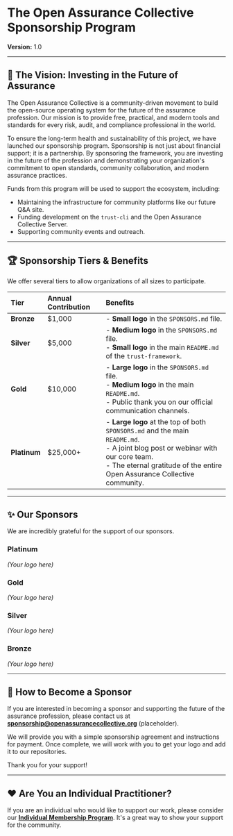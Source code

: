 # The Open Assurance Collective Sponsorship Program

**Version:** 1.0

---

## 🎯 The Vision: Investing in the Future of Assurance

The Open Assurance Collective is a community-driven movement to build the open-source operating system for the future of the assurance profession. Our mission is to provide free, practical, and modern tools and standards for every risk, audit, and compliance professional in the world.

To ensure the long-term health and sustainability of this project, we have launched our sponsorship program. Sponsorship is not just about financial support; it is a partnership. By sponsoring the framework, you are investing in the future of the profession and demonstrating your organization's commitment to open standards, community collaboration, and modern assurance practices.

Funds from this program will be used to support the ecosystem, including:

*   Maintaining the infrastructure for community platforms like our future Q&A site.
*   Funding development on the `trust-cli` and the Open Assurance Collective Server.
*   Supporting community events and outreach.

--- 

## 🏆 Sponsorship Tiers & Benefits

We offer several tiers to allow organizations of all sizes to participate.

| Tier | Annual Contribution | Benefits |
| :--- | :--- | :--- |
| **Bronze** | $1,000 | - **Small logo** in the `SPONSORS.md` file. |
| **Silver** | $5,000 | - **Medium logo** in the `SPONSORS.md` file.<br>- **Small logo** in the main `README.md` of the `trust-framework`. |
| **Gold** | $10,000 | - **Large logo** in the `SPONSORS.md` file.<br>- **Medium logo** in the main `README.md`.<br>- Public thank you on our official communication channels. |
| **Platinum** | $25,000+ | - **Large logo** at the top of both `SPONSORS.md` and the main `README.md`.<br>- A joint blog post or webinar with our core team.<br>- The eternal gratitude of the entire Open Assurance Collective community. |

--- 

## ✨ Our Sponsors

We are incredibly grateful for the support of our sponsors.

### Platinum

*(Your logo here)*

### Gold

*(Your logo here)*

### Silver

*(Your logo here)*

### Bronze

*(Your logo here)*

--- 

## 🤝 How to Become a Sponsor

If you are interested in becoming a sponsor and supporting the future of the assurance profession, please contact us at **sponsorship@openassurancecollective.org** (placeholder).

We will provide you with a simple sponsorship agreement and instructions for payment. Once complete, we will work with you to get your logo and add it to our repositories.

Thank you for your support!

---

## ❤️ Are You an Individual Practitioner?

If you are an individual who would like to support our work, please consider our **[Individual Membership Program](MEMBERSHIP.md)**. It's a great way to show your support for the community.
